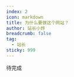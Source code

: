 ```yaml
---
index: 2
icon: markdown
title: 为什么要做这个网站？
author: 站长小烨
breadcrumb: false
tag:
  - 站长
sticky: 999
---
```

待完成
